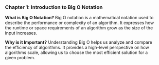 ### Chapter 1: Introduction to Big O Notation

**What is Big O Notation?**
Big O notation is a mathematical notation used to describe the performance or complexity of an algorithm. It expresses how the runtime or space requirements of an algorithm grow as the size of the input increases.

**Why is it Important?**
Understanding Big O helps us analyze and compare the efficiency of algorithms. It provides a high-level perspective on how algorithms scale, allowing us to choose the most efficient solution for a given problem.

